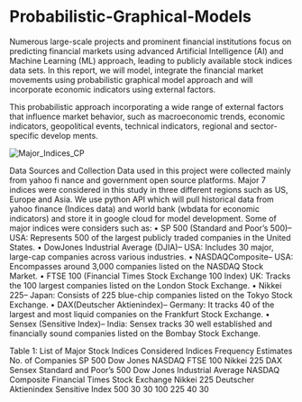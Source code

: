 # Probabilistic-Graphical-Models

Numerous large-scale projects and prominent financial institutions focus
 on predicting financial markets using advanced Artificial Intelligence (AI) and
 Machine Learning (ML) approach, leading to publicly available stock indices data
 sets. In this report, we will model, integrate the financial market movements using
 probabilistic graphical model approach and will incorporate economic indicators
 using external factors.
 
 This probabilistic approach incorporating a wide range of external factors that
 influence market behavior, such as macroeconomic trends, economic indicators,
 geopolitical events, technical indicators, regional and sector-specific develop
ments.
 
![Major_Indices_CP](https://github.com/user-attachments/assets/1dfb68c2-cf5e-481a-85f6-8d7b3b6ae279)


Data Sources and Collection
 Data used in this project were collected mainly from yahoo fi
nance and government open source platforms. Major 7 indices
 were considered in this study in three different regions such
 as US, Europe and Asia. We use python API which will pull
 historical data from yahoo finance (Indices data) and world
 bank (wbdata for economic indicators) and store it in google
 cloud for model development.
 Some of major indices were considers such as:
 • SP 500 (Standard and Poor’s 500)– USA: Represents 500
 of the largest publicly traded companies in the United States.
 • DowJones Industrial Average (DJIA)– USA: Includes 30
 major, large-cap companies across various industries.
 • NASDAQComposite– USA: Encompasses around 3,000
 companies listed on the NASDAQ Stock Market.
 • FTSE 100 (Financial Times Stock Exchange 100 Index)
UK: Tracks the 100 largest companies listed on the London  Stock Exchange.
 • Nikkei 225– Japan: Consists of 225 blue-chip companies
 listed on the Tokyo Stock Exchange.
 • DAX(Deutscher Aktienindex)– Germany: It tracks 40 of
 the largest and most liquid companies on the Frankfurt Stock
 Exchange.
 • Sensex (Sensitive Index)– India: Sensex tracks 30 well
established and financially sound companies listed on the
 Bombay Stock Exchange.



  Table 1: List of Major Stock Indices Considered
 Indices
 Frequency Estimates
 No. of Companies
 SP 500
 Dow Jones
 NASDAQ
 FTSE 100
 Nikkei 225
 DAX
 Sensex
 Standard and Poor’s 500
 Dow Jones Industrial Average
 NASDAQ Composite
 Financial Times Stock Exchange
 Nikkei 225
 Deutscher Aktienindex
 Sensitive Index
 500
 30
 30
 100
 225
 40
 30
 



